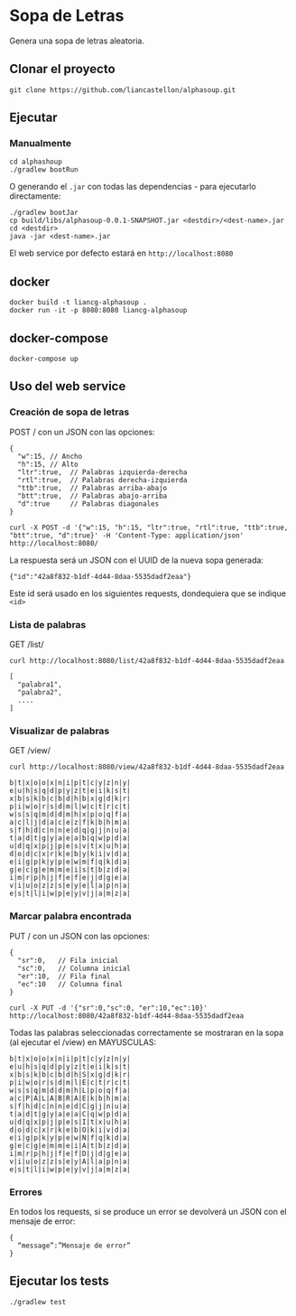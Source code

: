 # Sopa de Letras
Genera una sopa de letras aleatoria.

## Clonar el proyecto
```
git clone https://github.com/liancastellon/alphasoup.git
```

## Ejecutar
### Manualmente
```
cd alphashoup
./gradlew bootRun
```
O generando el `.jar` con todas las dependencias - para ejecutarlo directamente:

```
./gradlew bootJar
cp build/libs/alphasoup-0.0.1-SNAPSHOT.jar <destdir>/<dest-name>.jar
cd <destdir>
java -jar <dest-name>.jar
```

El web service por defecto estará en `http://localhost:8080`

## docker
```
docker build -t liancg-alphasoup .
docker run -it -p 8080:8080 liancg-alphasoup
```

## docker-compose
```
docker-compose up
```

## Uso del web service

### Creación de sopa de letras

POST / con un JSON con las opciones:

```
{
  "w":15, // Ancho 
  "h":15, // Alto
  "ltr":true,  // Palabras izquierda-derecha
  "rtl":true,  // Palabras derecha-izquierda
  "ttb":true,  // Palabras arriba-abajo
  "btt":true,  // Palabras abajo-arriba
  "d":true     // Palabras diagonales
}

```

```
curl -X POST -d '{"w":15, "h":15, "ltr":true, "rtl":true, "ttb":true, "btt":true, "d":true}' -H 'Content-Type: application/json' http://localhost:8080/
```

La respuesta será un JSON con el UUID de la nueva sopa generada:

```
{"id":"42a8f832-b1df-4d44-8daa-5535dadf2eaa"}
```

Este id será usado en los siguientes requests, dondequiera que se indique `<id>`

### Lista de palabras

GET /list/<id>

```
curl http://localhost:8080/list/42a8f832-b1df-4d44-8daa-5535dadf2eaa

[
  "palabra1",
  "palabra2",
  ....
]
```

### Visualizar de palabras
GET /view/<id>

```
curl http://localhost:8080/view/42a8f832-b1df-4d44-8daa-5535dadf2eaa

b|t|x|o|o|x|n|i|p|t|c|y|z|n|y|
e|u|h|s|q|d|p|y|z|t|e|i|k|s|t|
x|b|s|k|b|c|b|d|h|b|x|g|d|k|r|
p|i|w|o|r|s|d|m|l|w|c|t|r|c|t|
w|s|s|q|m|d|d|m|h|x|p|o|q|f|a|
a|c|l|j|d|a|c|e|z|f|k|b|h|m|a|
s|f|h|d|c|n|n|e|d|q|g|j|n|u|a|
t|a|d|t|g|y|a|e|a|b|q|w|p|d|a|
u|d|q|x|p|j|p|e|s|v|t|x|u|h|a|
d|o|d|c|x|r|k|e|b|y|k|i|v|d|a|
e|i|g|p|k|y|p|e|w|m|f|q|k|d|a|
g|e|c|g|e|m|m|e|i|s|t|b|z|d|a|
i|m|r|p|h|j|f|e|f|e|j|d|g|e|a|
v|i|u|o|z|z|s|e|y|e|l|a|p|n|a|
e|s|t|l|i|w|p|e|y|v|j|a|m|z|a|
```

### Marcar palabra encontrada
PUT /<id> con un JSON con las opciones:

```
{
  "sr":0,   // Fila inicial
  "sc":0,   // Columna inicial 
  "er":10,  // Fila final
  "ec":10   // Columna final
}
```

```
curl -X PUT -d '{"sr":0,"sc":0, "er":10,"ec":10}' http://localhost:8080/42a8f832-b1df-4d44-8daa-5535dadf2eaa
```

Todas las palabras seleccionadas correctamente se mostraran en la sopa (al ejecutar el /view) en MAYUSCULAS:

```
b|t|x|o|o|x|n|i|p|t|c|y|z|n|y|
e|u|h|s|q|d|p|y|z|t|e|i|k|s|t|
x|b|s|k|b|c|b|d|h|S|x|g|d|k|r|
p|i|w|o|r|s|d|m|l|E|c|t|r|c|t|
w|s|s|q|m|d|d|m|h|L|p|o|q|f|a|
a|c|P|A|L|A|B|R|A|E|k|b|h|m|a|
s|f|h|d|c|n|n|e|d|C|g|j|n|u|a|
t|a|d|t|g|y|a|e|a|C|q|w|p|d|a|
u|d|q|x|p|j|p|e|s|I|t|x|u|h|a|
d|o|d|c|x|r|k|e|b|O|k|i|v|d|a|
e|i|g|p|k|y|p|e|w|N|f|q|k|d|a|
g|e|c|g|e|m|m|e|i|A|t|b|z|d|a|
i|m|r|p|h|j|f|e|f|D|j|d|g|e|a|
v|i|u|o|z|z|s|e|y|A|l|a|p|n|a|
e|s|t|l|i|w|p|e|y|v|j|a|m|z|a|
```

### Errores
En todos los requests, si se produce un error se devolverá un JSON con el mensaje de error:

```
{
  “message”:”Mensaje de error”
}
```

## Ejecutar los tests
`./gradlew test`

